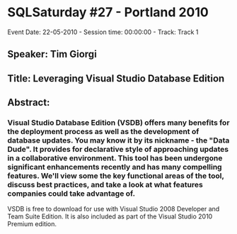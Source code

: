 # SQLSaturday #27 - Portland 2010
Event Date: 22-05-2010 - Session time: 00:00:00 - Track: Track 1
## Speaker: Tim Giorgi
## Title: Leveraging Visual Studio Database Edition
## Abstract:
### Visual Studio Database Edition (VSDB) offers many benefits for the deployment process as well as the development of database updates. You may know it by its nickname - the "Data Dude". It provides for declarative style of approaching updates in a collaborative environment. This tool has been undergone significant enhancements recently and has many compelling features. We'll view some the key functional areas of the tool, discuss best practices, and take a look at what features companies could take advantage of.

VSDB is free to download for use with Visual Studio 2008 Developer and Team Suite Edition.  It is also included as part of the Visual Studio 2010 Premium edition.
